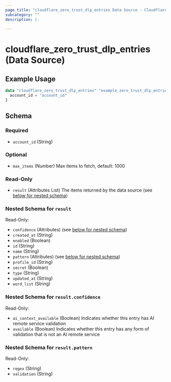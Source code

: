 ```yaml
---
page_title: "cloudflare_zero_trust_dlp_entries Data Source - Cloudflare"
subcategory: ""
description: |-
  
---
```


# cloudflare_zero_trust_dlp_entries (Data Source)



## Example Usage

```terraform
data "cloudflare_zero_trust_dlp_entries" "example_zero_trust_dlp_entries" {
  account_id = "account_id"
}
```

<!-- schema generated by tfplugindocs -->
## Schema

### Required

- `account_id` (String)

### Optional

- `max_items` (Number) Max items to fetch, default: 1000

### Read-Only

- `result` (Attributes List) The items returned by the data source (see [below for nested schema](#nestedatt--result))

<a id="nestedatt--result"></a>
### Nested Schema for `result`

Read-Only:

- `confidence` (Attributes) (see [below for nested schema](#nestedatt--result--confidence))
- `created_at` (String)
- `enabled` (Boolean)
- `id` (String)
- `name` (String)
- `pattern` (Attributes) (see [below for nested schema](#nestedatt--result--pattern))
- `profile_id` (String)
- `secret` (Boolean)
- `type` (String)
- `updated_at` (String)
- `word_list` (String)

<a id="nestedatt--result--confidence"></a>
### Nested Schema for `result.confidence`

Read-Only:

- `ai_context_available` (Boolean) Indicates whether this entry has AI remote service validation
- `available` (Boolean) Indicates whether this entry has any form of validation that is not an AI remote service


<a id="nestedatt--result--pattern"></a>
### Nested Schema for `result.pattern`

Read-Only:

- `regex` (String)
- `validation` (String)


